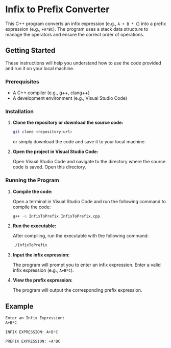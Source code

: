 # Infix to Prefix Converter

This C++ program converts an infix expression (e.g., `A + B * C`) into a prefix expression (e.g., `+A*BC`). The program uses a stack data structure to manage the operators and ensure the correct order of operations.

## Getting Started

These instructions will help you understand how to use the code provided and run it on your local machine.

### Prerequisites

- A C++ compiler (e.g., g++, clang++)
- A development environment (e.g., Visual Studio Code)

### Installation

1. **Clone the repository or download the source code:**

    ```sh
    git clone <repository-url>
    ```

    or simply download the code and save it to your local machine.

2. **Open the project in Visual Studio Code:**

    Open Visual Studio Code and navigate to the directory where the source code is saved. Open this directory.

### Running the Program

1. **Compile the code:**

    Open a terminal in Visual Studio Code and run the following command to compile the code:

    ```sh
    g++ -o InfixToPrefix InfixToPrefix.cpp
    ```

2. **Run the executable:**

    After compiling, run the executable with the following command:

    ```sh
    ./InfixToPrefix
    ```

3. **Input the infix expression:**

    The program will prompt you to enter an infix expression. Enter a valid infix expression (e.g., `A+B*C`).

4. **View the prefix expression:**

    The program will output the corresponding prefix expression.

## Example

```sh
Enter an Infix Expression:
A+B*C

INFIX EXPRESSION: A+B*C

PREFIX EXPRESSION: +A*BC
